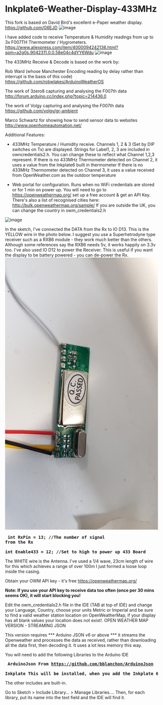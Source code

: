 # Inkplate6-Weather-Display-433MHz

This fork is based on David Bird's excellent e-Paper weather display. https://github.com/G6EJD
![image](https://user-images.githubusercontent.com/13219057/136691834-09dc2aaf-f500-43ec-a5f3-33e2905c53aa.png)

I have added code to receive Temperature & Humidity readings from up to 3x F007TH Thermometer / Hygrometers. https://www.aliexpress.com/item/4000094242136.html?spm=a2g0s.9042311.0.0.58e04c4dYY6Wdu
![image](https://user-images.githubusercontent.com/13219057/136692731-2ec6b61a-d280-44a5-bafb-24b549e8b36c.png)

The 433MHz Receive & Decode is based on the work by:

Rob Ward (whose Manchester Encoding reading by delay rather than interrupt is the basis of this code) https://github.com/robwlakes/ArduinoWeatherOS

The work of 3zero8 capturing and analysing the F007th data http://forum.arduino.cc/index.php?topic=214436.0

The work of Volgy capturing and analysing the F007th data https://github.com/volgy/gr-ambient

Marco Schwartz for showing how to send sensor data to websites http://www.openhomeautomation.net/


Additional Features:

*  433MHz Temperature / Humidity receive. Channels 1, 2 & 3 (Set by DIP switches on Tx) are displayed.
  Strings for Label1, 2, 3 are included in owncredentials2.h.  You can change these to reflect what Channel 1,2,3 represent.
  If there is no 433MHz Thermometer detected on Channel 2, it uses a value from the Inkplate6 built in thermometer
  If there is no 433MHz Thermometer detected on Channel 3, it uses a value received from OpenWeather.com as the outdoor temperature
    
    
*  Web portal for configuration.  Runs when no WiFi credentials are stored or for 1 min on power up.
  You will need to go to https://openweathermap.org/ set up a free account & get an API Key.
  There's also a list of recognised cities here: http://bulk.openweathermap.org/sample/
  If you are outside the UK, you can change the country in owm_credentials2.h
    



![image](https://user-images.githubusercontent.com/13219057/137620945-a7c4e0cb-0801-46e1-8f79-671dfe9aa2ea.png)

In the sketch, I've connected the DATA from the Rx to IO D13. This is the YELLOW wire in the photo below. I suggest you use a Superhetrodyne type receiver such as a RXB6 module - they work much better than the others. Although some references say the RXB6 needs 5v, it works happily on 3.3v too.
I've also used IO D12 to power the Receiver.  This is useful if you want the display to be battery powered - you can de-power the Rx. 
![alt text](https://github.com/SimonRafferty/ESP32-42e-Paper-Weather-Display-/blob/master/Weather%20Rx.jpg)
**<pre>
  int RxPin           = 13;   //The number of signal from the Rx  
  int Enable433       = 12;   //Set to high to power up 433 Board
</pre>**

The WHITE wire is the Antenna. I've used a 1/4 wave, 23cm length of wire for this which achieves a range of over 100m I just formed a loose loop inside the casing.





Obtain your OWM API key - it's free  https://openweathermap.org/

__Note: If you use your API key to receive data too often (once per 30 mins seems OK), it will start blocking you!__

Edit the owm_credentials2.h file in the IDE (TAB at top of IDE) and change your Language, Country, choose your units Metric or Imperial and be sure to find a valid weather station location on OpenWeatherMap, if your display has all blank values your location does not exist!. OPEN WEATHER MAP VERSION - STREAMING JSON

This version requires *** Arduino JSON v6 or above *** it streams the Openweather and processes the data as received, rather than downloading all the data first, then decoding it. It uses a lot less memory this way.

You will need to add the following Libraries to the Arduino IDE

**<pre>
  ArduinoJson      From https://github.com/bblanchon/ArduinoJson  
  Inkplate         This will be installed, when you add the Inkplate 6 Board
</pre>**

The other includes are built-in.

Go to Sketch > Include Library... > Manage Libraries.... Then, for each library, put its name into the text field and the IDE will find it.
